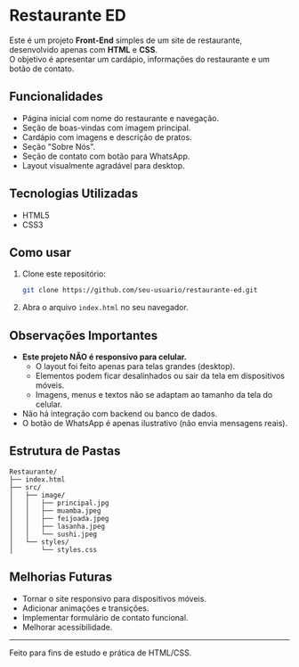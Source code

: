 # Restaurante ED

Este é um projeto **Front-End** simples de um site de restaurante, desenvolvido apenas com **HTML** e **CSS**.  
O objetivo é apresentar um cardápio, informações do restaurante e um botão de contato.

## Funcionalidades

- Página inicial com nome do restaurante e navegação.
- Seção de boas-vindas com imagem principal.
- Cardápio com imagens e descrição de pratos.
- Seção "Sobre Nós".
- Seção de contato com botão para WhatsApp.
- Layout visualmente agradável para desktop.

## Tecnologias Utilizadas

- HTML5
- CSS3

## Como usar

1. Clone este repositório:
   ```bash
   git clone https://github.com/seu-usuario/restaurante-ed.git
   ```
2. Abra o arquivo `index.html` no seu navegador.

## Observações Importantes

- **Este projeto NÃO é responsivo para celular.**
    - O layout foi feito apenas para telas grandes (desktop).
    - Elementos podem ficar desalinhados ou sair da tela em dispositivos móveis.
    - Imagens, menus e textos não se adaptam ao tamanho da tela do celular.
- Não há integração com backend ou banco de dados.
- O botão de WhatsApp é apenas ilustrativo (não envia mensagens reais).

## Estrutura de Pastas

```
Restaurante/
├── index.html
├── src/
│   ├── image/
│   │   ├── principal.jpg
│   │   ├── muamba.jpeg
│   │   ├── feijoada.jpeg
│   │   ├── lasanha.jpeg
│   │   └── sushi.jpeg
│   └── styles/
│       └── styles.css
```

## Melhorias Futuras

- Tornar o site responsivo para dispositivos móveis.
- Adicionar animações e transições.
- Implementar formulário de contato funcional.
- Melhorar acessibilidade.

---

Feito para fins de estudo e prática de HTML/CSS.
